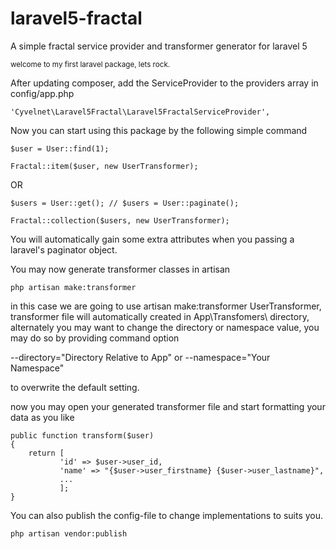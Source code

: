 # laravel5-fractal
A simple fractal service provider and transformer generator for laravel 5

<sup>welcome to my first laravel package, lets rock.<sup>


After updating composer, add the ServiceProvider to the providers array in config/app.php

   
    'Cyvelnet\Laravel5Fractal\Laravel5FractalServiceProvider',
    
Now you can start using this package by the following simple command

    
    $user = User::find(1);
    
    Fractal::item($user, new UserTransformer);
    
OR
 
    $users = User::get(); // $users = User::paginate();
    
    Fractal::collection($users, new UserTransformer);
    
You will automatically gain some extra attributes when you passing a laravel's paginator object.


You may now generate transformer classes in artisan

 
    php artisan make:transformer
    
in this case we are going to use artisan make:transformer UserTransformer, transformer file will automatically created in App\Transfomers\ directory, alternately you may want to change the directory or namespace value, you may do so by providing command option

--directory="Directory Relative to App\" or 
--namespace="Your Namespace"

to overwrite the default setting.

now you may open your generated transformer file and start formatting your data as you like

    public function transform($user)
    {
        return [
               'id' => $user->user_id,
               'name' => "{$user->user_firstname} {$user->user_lastname}",
               ...
               ];
    }


You can also publish the config-file to change implementations to suits you.

   
    php artisan vendor:publish
    
    
